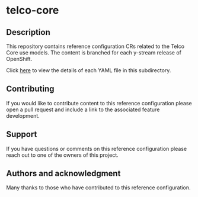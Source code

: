 # telco-core

## Description

This repository contains reference configuration CRs related to the
Telco Core use models. The content is branched for each y-stream
release of OpenShift.

Click [here](./yaml_details.md) to view the details of each YAML file in this subdirectory.

## Contributing

If you would like to contribute content to this reference
configuration please open a pull request and include a link to the
associated feature development.

## Support

If you have questions or comments on this reference configuration
please reach out to one of the owners of this project.

## Authors and acknowledgment

Many thanks to those who have contributed to this reference configuration.
